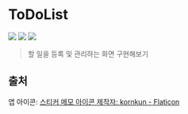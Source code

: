 # ToDoList
<img src ="https://img.shields.io/badge/Swift-5.5-FA7343?logo=swift&logoColor=white"> <img src="https://img.shields.io/badge/Xcode-13.3-1575F9?logo=Xcode&logoColor=white"> <img src="https://img.shields.io/badge/Platforms-iOS_13.0-Green?style=flat-square">
> 할 일을 등록 및 관리하는 화면 구현해보기

## 출처
앱 아이콘: <a href="https://www.flaticon.com/kr/free-icons/-" title="스티커 메모 아이콘">스티커 메모 아이콘  제작자: kornkun - Flaticon</a>
